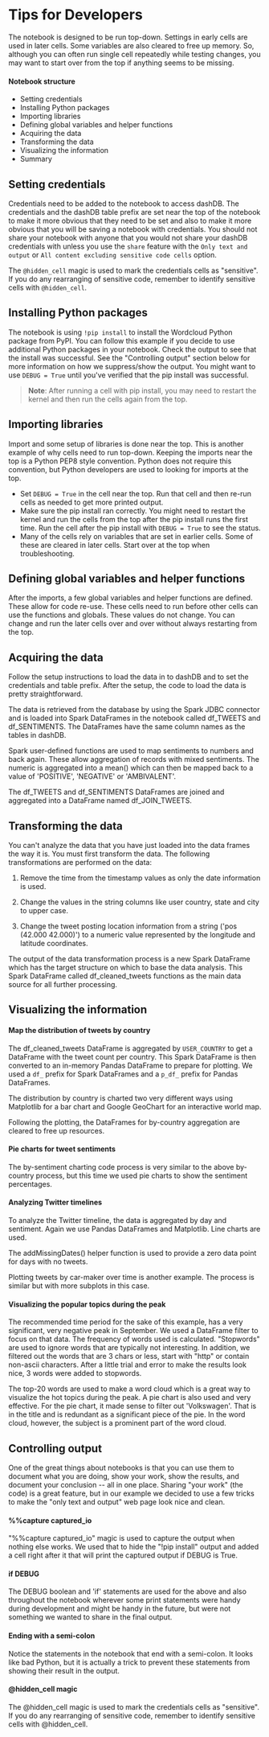 Tips for Developers
===================

The notebook is designed to be run top-down. Settings in early cells are used
in later cells. Some variables are also cleared to free up memory. So, although
you can often run single cell repeatedly while testing changes, you may want
to start over from the top if anything seems to be missing.

#### Notebook structure
* Setting credentials
* Installing Python packages
* Importing libraries
* Defining global variables and helper functions
* Acquiring the data
* Transforming the data
* Visualizing the information
* Summary

Setting credentials
-------------------
Credentials need to be added to the notebook to access dashDB. The credentials
and the dashDB table prefix are set near the top of the notebook to make it
more obvious that they need to be set and also to make it more obvious that
you will be saving a notebook with credentials. You should not share your
notebook with anyone that you would not share your dashDB credentials with
unless you use the ``share`` feature with the ``Only text and output`` or
``All content excluding sensitive code cells`` option.

The ```@hidden_cell``` magic is used to mark the credentials cells as "sensitive".
If you do any rearranging of sensitive code, remember to identify sensitive
cells with ``@hidden_cell``.

Installing Python packages
--------------------------
The notebook is using ```!pip install``` to install the Wordcloud Python package
from PyPI. You can follow this example if you decide to use additional Python
packages in your notebook. Check the output to see that the install was
successful. See the "Controlling output" section below for more information on
how we suppress/show the output. You might want to use ``DEBUG = True`` until
you've verified that the pip install was successful.

> **Note**:  After running a cell with pip install, you may need to restart
the kernel and then run the cells again from the top.
 
Importing libraries
-------------------
Import and some setup of libraries is done near the top. This is another
example of why cells need to run top-down. Keeping the imports near the top
is a Python PEP8 style convention. Python does not require this convention,
but Python developers are used to looking for imports at the top.

* Set ``DEBUG = True`` in the cell near the top. Run that cell and then re-run
  cells as needed to get more printed output.
* Make sure the pip install ran correctly. You might need to restart the
  kernel and run the cells from the top after the pip install runs the first
  time. Run the cell after the pip install with ``DEBUG = True`` to see the status.
* Many of the cells rely on variables that are set in earlier cells. Some of these
  are cleared in later cells. Start over at the top when troubleshooting.

Defining global variables and helper functions
----------------------------------------------
After the imports, a few global variables and helper functions are defined.
These allow for code re-use. These cells need to run before other cells can
use the functions and globals. These values do not change. You can change
and run the later cells over and over without always restarting from the top.

Acquiring the data
------------------
Follow the setup instructions to load the data in to dashDB and to set the
credentials and table prefix. After the setup, the code to load the data is
pretty straightforward.

The data is retrieved from the database by using the Spark JDBC connector and
is loaded into Spark DataFrames in the notebook called df_TWEETS and
df_SENTIMENTS. The DataFrames have the same column names as the tables
in dashDB.

Spark user-defined functions are used to map sentiments to numbers and back
again. These allow aggregation of records with mixed sentiments. The numeric
is aggregated into a mean() which can then be mapped back to a value of
'POSITIVE', 'NEGATIVE' or 'AMBIVALENT'.

The df_TWEETS and df_SENTIMENTS DataFrames are joined and aggregated into
a DataFrame named df_JOIN_TWEETS.

Transforming the data
---------------------
You can't analyze the data that you have just loaded into the data frames
the way it is. You must first transform the data. The following
transformations are performed on the data:

1) Remove the time from the timestamp values as only the date information is
   used.

2) Change the values in the string columns like user country, state and city
   to upper case.

3) Change the tweet posting location information from a string
   ('pos (42.000 42.000)') to a numeric value represented by the longitude
    and latitude coordinates. 

The output of the data transformation process is a new Spark DataFrame which
has the target structure on which to base the data analysis. This Spark
DataFrame called df_cleaned_tweets functions as the main data source for all
further processing.

Visualizing the information
---------------------------

#### Map the distribution of tweets by country
The df_cleaned_tweets DataFrame is aggregated by ``USER_COUNTRY`` to get a
DataFrame with the tweet count per country. This Spark DataFrame is then
converted to an in-memory Pandas DataFrame to prepare for plotting.
We used a ``df_`` prefix for Spark DataFrames and a ``p_df_`` prefix for
Pandas DataFrames.

The distribution by country is charted two very different ways using
Matplotlib for a bar chart and Google GeoChart for an interactive world map.

Following the plotting, the DataFrames for by-country aggregation are cleared
to free up resources.

#### Pie charts for tweet sentiments
The by-sentiment charting code process is very similar to the above by-country
process, but this time we used pie charts to show the sentiment percentages.

#### Analyzing Twitter timelines
To analyze the Twitter timeline, the data is aggregated by day and sentiment.
Again we use Pandas DataFrames and Matplotlib. Line charts are used.

The addMissingDates() helper function is used to provide a zero data point for
days with no tweets.

Plotting tweets by car-maker over time is another example. The process is
similar but with more subplots in this case.

#### Visualizing the popular topics during the peak
The recommended time period for the sake of this example, has a very
significant, very negative peak in September. We used a DataFrame filter
to focus on that data. The frequency of words used is calculated. "Stopwords"
are used to ignore words that are typically not interesting. In addition,
we filtered out the words that are 3 chars or less, start with "http" or
contain non-ascii characters. After a little trial and error to make the
results look nice, 3 words were added to stopwords.

The top-20 words are used to make a word cloud which is a great way to
visualize the hot topics during the peak. A pie chart is also used and
very effective. For the pie chart, it made sense to filter out 'Volkswagen'.
That is in the title and is redundant as a significant piece of the pie.
In the word cloud, however, the subject is a prominent part of the word cloud.

Controlling output
------------------
One of the great things about notebooks is that you can use them to document
what you are doing, show your work, show the results, and document your
conclusion -- all in one place. Sharing "your work" (the code) is a great
feature, but in our example we decided to use a few tricks to make the
"only text and output" web page look nice and clean.

#### %%capture captured_io
 
"%%capture captured_io" magic is used to capture the output when nothing else
works. We used that to hide the "!pip install" output and added a cell
right after it that will print the captured output if DEBUG is True.
   
#### if DEBUG

The DEBUG boolean and 'if' statements are used for the above and also
throughout the notebook wherever some print statements were handy during
development and might be handy in the future, but were not something we wanted
to share in the final output.
  
#### Ending with a semi-colon 

Notice the statements in the notebook that end with a semi-colon. It looks like
bad Python, but it is actually a trick to prevent these statements from
showing their result in the output.

#### @hidden_cell magic

The @hidden_cell magic is used to mark the credentials cells as "sensitive".
If you do any rearranging of sensitive code, remember to identify sensitive
cells with @hidden_cell.
